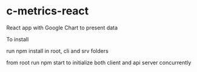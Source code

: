 # c-metrics-react
React app with Google Chart to present data

To install

run npm install in root, cli and srv folders

from root run npm start to initialize both client and api server concurrently
